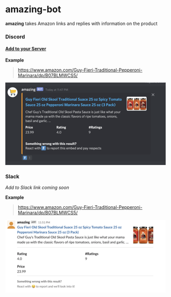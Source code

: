# amazing-bot

**amazing** takes Amazon links and replies with information on the product


### Discord
#### [Add to your Server](https://discord.com/api/oauth2/authorize?client_id=683812964645732491&permissions=10304&scope=bot)

**Example**

> https://www.amazon.com/Guy-Fieri-Traditional-Pepperoni-Marinara/dp/B07BLMWCS5/

![Discord](resources/discord.png)


### Slack

*Add to Slack link coming soon*

**Example**

> https://www.amazon.com/Guy-Fieri-Traditional-Pepperoni-Marinara/dp/B07BLMWCS5/

![Slack](resources/slack.png)
